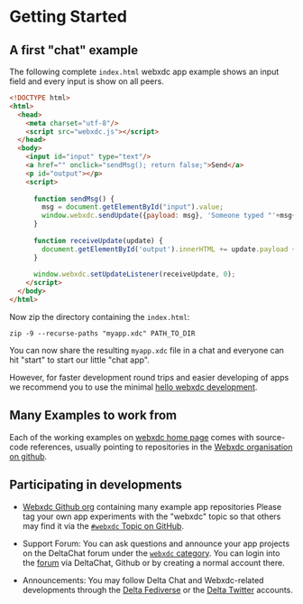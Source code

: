 # Getting Started 


## A first "chat" example

The following complete `index.html` webxdc app example shows an input field and every input is show on all peers.

```html
<!DOCTYPE html>
<html>
  <head>
    <meta charset="utf-8"/>
    <script src="webxdc.js"></script>
  </head>
  <body>
    <input id="input" type="text"/>
    <a href="" onclick="sendMsg(); return false;">Send</a>
    <p id="output"></p>
    <script>
    
      function sendMsg() {
        msg = document.getElementById("input").value;
        window.webxdc.sendUpdate({payload: msg}, 'Someone typed "'+msg+'".');
      }
    
      function receiveUpdate(update) {
        document.getElementById('output').innerHTML += update.payload + "<br>";
      }
    
      window.webxdc.setUpdateListener(receiveUpdate, 0);
    </script>
  </body>
</html>
```

Now zip the directory containing the `index.html`:

```shell
zip -9 --recurse-paths "myapp.xdc" PATH_TO_DIR
```
You can now share the resulting `myapp.xdc` file in a chat and everyone can hit "start" to start our little "chat app". 

However, for faster development round trips and easier developing of apps we recommend you to use the minimal [hello webxdc development](https://github.com/webxdc/hello).


## Many Examples to work from

Each of the working examples on [webxdc home page](https://webxdc.org) comes with source-code references, usually pointing to repositories in the [Webxdc organisation on github](https://github.com/webxdc).


## Participating in developments 

- [Webxdc Github org](https://github.com/webxdc) containing many example app repositories
  Please tag your own app experiments with the "webxdc" topic so that others may find it 
  via the [`#webxdc` Topic on GitHub](https://github.com/topics/webxdc). 

- Support Forum: You can ask questions and announce your app projects on the DeltaChat forum under the [`webxdc` category](https://support.delta.chat/c/webxdc/20). You can login into the [forum](https://support.delta.chat) via DeltaChat, Github or by creating a normal account there.

- Announcements: You may follow Delta Chat and Webxdc-related developments through the [Delta Fediverse](https://chaos.social/web/delta) or the [Delta Twitter](https://twitter.com/delta_chat) accounts. 
